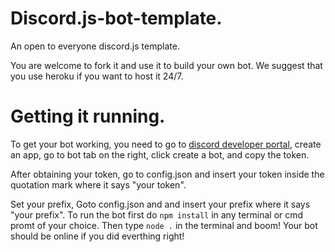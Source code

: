 # Discord.js-bot-template.
An open to everyone discord.js template.


You are welcome to fork it and use it to build your own bot. We suggest that you use heroku if you want to host it 24/7.


# Getting it running.
To get your bot working, you need to go to [discord developer portal](https://discordapp.com/developers), create an app, go to bot tab on the right, click create a bot, and copy the token.

After obtaining your token, go to config.json and insert your token inside the quotation mark where it says "your token".

Set your prefix, Goto config.json and and insert your prefix where it says "your prefix". To run the bot first do ```npm install``` in any terminal or cmd promt of your choice. Then type ```node .``` in the terminal and boom! Your bot should be online if you did everthing right!
